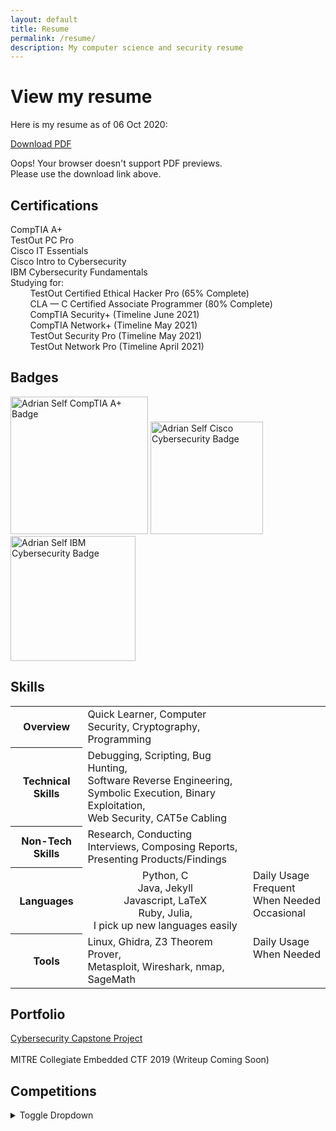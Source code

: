 ```yaml
---
layout: default
title: Resume
permalink: /resume/
description: My computer science and security resume
---
```


# View my resume

Here is my resume as of 06 Oct 2020:

[Download PDF](https://adrianself.me/assets/other/Resume_10062020.pdf)

<object data="/assets/other/Resume_10062020.pdf" type="application/pdf" height="850px" width="100%">
    Oops! Your browser doesn't support PDF previews.<br>
    Please use the download link above.
</object>

## Certifications

CompTIA A+\
TestOut PC Pro\
Cisco IT Essentials\
Cisco Intro to Cybersecurity\
IBM Cybersecurity Fundamentals\
Studying for:\
&nbsp;&nbsp;&nbsp;&nbsp;&nbsp;&nbsp;&nbsp; TestOut Certified Ethical Hacker Pro (65% Complete)\
&nbsp;&nbsp;&nbsp;&nbsp;&nbsp;&nbsp;&nbsp; CLA &mdash; C Certified Associate Programmer (80% Complete)\
&nbsp;&nbsp;&nbsp;&nbsp;&nbsp;&nbsp;&nbsp; CompTIA Security+ (Timeline June 2021)\
&nbsp;&nbsp;&nbsp;&nbsp;&nbsp;&nbsp;&nbsp; CompTIA Network+ (Timeline May 2021)\
&nbsp;&nbsp;&nbsp;&nbsp;&nbsp;&nbsp;&nbsp; TestOut Security Pro (Timeline May 2021)\
&nbsp;&nbsp;&nbsp;&nbsp;&nbsp;&nbsp;&nbsp; TestOut Network Pro (Timeline April 2021)

## Badges
<a href="https://www.youracclaim.com/badges/0bbe53d5-c3f5-4a44-89db-56dd756db62e/public_url"><img src="https://aself3-files.adrianself.me/Images/comptia-a-ce-certification.png" style="width:220px;height:220px" alt="Adrian Self CompTIA A+ Badge"></a>
<a href="https://www.youracclaim.com/badges/abf5d493-64c0-4ec6-98b0-de49e1a16364/public_url"><img src="https://aself3-files.adrianself.me/Images/cisco-intro-to-cybersecurity.png" style="width:180px;height:180px" alt="Adrian Self Cisco Cybersecurity Badge"></a>
<a href="https://www.youracclaim.com/badges/e6d6c791-b8fc-415d-9d8e-d47ff5a8e9cc/public_url"><img src="https://aself3-files.adrianself.me/Images/ibm-cybersecurity-fundamentals.png" style="width:200px;height:200px" alt="Adrian Self IBM Cybersecurity Badge"></a>

## Skills
<table>
    <tr>
        <th>Overview</th>
        <td>
            Quick Learner, Computer Security, Cryptography, Programming
        </td>
        <td></td>
    </tr>
    <tr>
		<th>Technical Skills</th>
        <td>
            Debugging, Scripting, Bug Hunting,
            <br>
            Software Reverse Engineering,
            <br>
            Symbolic Execution, Binary Exploitation,
            <br>
            Web Security, CAT5e Cabling
        </td>
        <td></td>
    </tr>
    <tr>
		<th>Non-Tech Skills</th>
        <td>
            Research, Conducting Interviews, Composing Reports,
            <br>
            Presenting Products/Findings
        </td>
        <td></td>
    </tr>
    <tr>
        <th>Languages</th>
        <td style="text-align: center; vertical-align: top;">
            Python, C
            <br>
            Java, Jekyll
            <br>
            Javascript, LaTeX
            <br>
            Ruby, Julia,
            <br>
            I pick up new languages easily
        </td>
        <td style="white-space:nowrap; vertical-align: top;">
            Daily Usage
            <br>
            Frequent
            <br>
            When Needed
            <br>
            Occasional
        </td>
    </tr>
    <tr>
		<th>Tools</th>
        <td>
            Linux, Ghidra, Z3 Theorem Prover,
            <br>
            Metasploit, Wireshark, nmap, SageMath
        </td>
        <td style="white-space:nowrap; vertical-align: top;">
            Daily Usage
            <br>
            When Needed
        </td>
    </tr>
</table>

## Portfolio
[Cybersecurity Capstone Project](https://adrianself.me/portfolio/2020/10/15/senior-capstone.html)
<br><br>
MITRE Collegiate Embedded CTF 2019 (Writeup Coming Soon)


## Competitions

<details>
<summary>Toggle Dropdown</summary>
<br>
    <ul>
        <li>HacktivityCon CTF 2020</li>
            <div>
                Placed first of 3,663 teams
                <br>
                Collaborated with team (redpwn)
                <br>
                Solved computer security challenges
            </div>
        <li>PicoCTF 2019</li>
            <div>
                Placed third of 15,000+ teams; Invited to awards ceremony
                <br>
                Collaborated with team (GS Goofballs)
                <br>
                Solved challenges in the areas of cryptography, web exploitation, binary exploitation, forensics, and reverse engineering
            </div>
        <li>ångstromCTF 2020</li>
            <div>Placed third</div>
        <li>TJCTF 2020</li>
            <div>Placed 7th</div>
        <li>redpwnCTF 2020</li>
            <div>
                Placed 6th, College Division
                <br>
                Collaborated with team (GS Goofballs)
                <br>
                Solved challenges in the field of cryptography, including RSA and ECC.
            </div>
        <li>UIUCTF 2020</li>
            <div>
                Placed 1st
                <br>
                Collaborated with team (DiceGang)
                <br>
                Solved computer security challenges
            </div>
        <li>Google CTF Quals&Finals 2020</li>
            <div>
                Placed 10th in highly competitive global event
                <br>
                Collaborated with team (DiceGang)
                <br>
                Quals: Solved embdedded security challenge in Verilog and C
                <br>
                Finals: Explored gamified environment with security challenges,
<br>&nbsp;&nbsp;&nbsp;&nbsp;&nbsp;&nbsp;&nbsp; including a flawed allocator.
                <br>
                (Video Coming Soon)
            </div>
        <li></li>
        <li></li>
        <li></li>
        <li></li>
    </ul>
</details>
